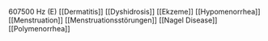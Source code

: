 607500 Hz (E)
[[Dermatitis]]
[[Dyshidrosis]]
[[Ekzeme]]
[[Hypomenorrhea]]
[[Menstruation]]
[[Menstruationsstörungen]]
[[Nagel Disease]]
[[Polymenorrhea]]